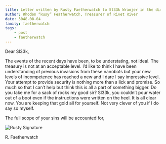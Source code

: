 ```yaml
---
title: Letter written by Rusty Faetherwatch to Sl33k Wranjer in the direct aftermath of the Invasion of the Mine
author: Rhodon “Rusy” Featherwatch, Treasurer of Rivet River
date: 3048-08-04
family: faetherwatch
tags:
    - post
    - faetherwatch
---
```

Dear Sl33k,

The events of the recent days have been, to be understating, not ideal. The treasury is not at an acceptable level. I’d like to think I have been understanding of previous invasions from these nanobots but your new levels of incompetence has reached a new and I dare I say impressive level. Your attempt to provide security is nothing more than a lick and promise. So much so that I can’t help but think this is all a part of something bigger. Do you take me for a sack of rocks my good sir? Sl33k, you couldn’t pour water out of a boot even if the instructions were written on the heel. It is all clear now. You are keeping that gold all for yourself. Not very clever of you if I do say so myself.

The full scope of your sins will be accounted for,

![Rusty Signature](/static/img/signatures/rusty-signature-1.png)

R. Faetherwatch

